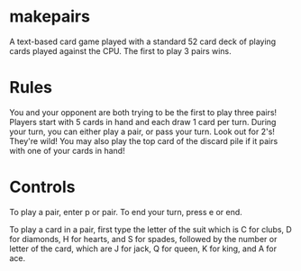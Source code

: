 # makepairs
A text-based card game played with a standard 52 card deck of playing cards played against the CPU. The first to play 3 pairs wins.

# Rules
You and your opponent are both trying to be the first to play three pairs!
Players start with 5 cards in hand and each draw 1 card per turn.
During your turn, you can either play a pair, or pass your turn.
Look out for 2's! They're wild!
You may also play the top card of the discard pile if it pairs with one of your cards in hand!

# Controls

To play a pair, enter p or pair.
To end your turn, press e or end.
            
To play a card in a pair, first type the letter of the suit which is C for clubs,
D for diamonds, H for hearts, and S for spades, followed by the number or letter of
the card, which are J for jack, Q for queen, K for king, and A for ace.
